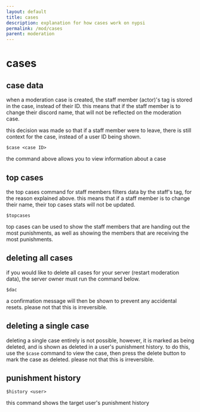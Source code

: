 ```yaml
---
layout: default
title: cases
description: explanation for how cases work on nypsi
permalink: /mod/cases
parent: moderation
---
```


# cases

## case data

when a moderation case is created, the staff member (actor)'s tag is stored in the case, instead of their ID. this means that
if the staff member is to change their discord name, that will not be reflected on the moderation case.

this decision was made so that if a staff member were to leave, there is still context for the case, instead of a user ID
being shown.

```
$case <case ID>
```

the command above allows you to view information about a case

## top cases

the top cases command for staff members filters data by the staff's tag, for the reason explained above. this means that if a
staff member is to change their name, their top cases stats will not be updated.

```
$topcases
```

top cases can be used to show the staff members that are handing out the most punishments, as well as showing the members
that are receiving the most punishments.

## deleting all cases

if you would like to delete all cases for your server (restart moderation data), the server owner must run the command below.

```
$dac
```

a confirmation message will then be shown to prevent any accidental resets. please not that this is irreversible.

## deleting a single case

deleting a single case entirely is not possible, however, it is marked as being deleted, and is shown as deleted in a user's
punishment history. to do this, use the `$case` command to view the case, then press the delete button to mark the case as
deleted. please not that this is irreversible.

## punishment history

```
$history <user>
```

this command shows the target user's punishment history
